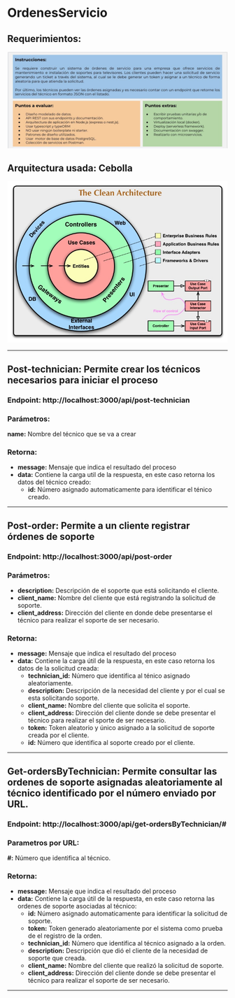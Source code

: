 # OrdenesServicio

## Requerimientos:
![Imaginamos](https://github.com/andres6arcia/OrdenesServicio/blob/master/RequerimientosOrdenesDeServicio.png?raw=true)

## Arquitectura usada: Cebolla
![Arquitectura Cebolla](https://github.com/andres6arcia/OrdenesServicio/blob/master/onionArchitecture.png?raw=true)
* * *



## **Post-technician:** Permite crear los técnicos necesarios para iniciar el proceso
### Endpoint: http://localhost:3000/api/post-technician

### Parámetros:
**name:** Nombre del técnico que se va a crear

### Retorna:
* **message:** Mensaje que indica el resultado del proceso
* **data:** Contiene la carga util de la respuesta, en este caso retorna los datos del técnico creado:
    * **id:** Número asignado automaticamente para identificar el ténico creado.
* * *  



## **Post-order:** Permite a un cliente registrar órdenes de soporte     
### Endpoint: http://localhost:3000/api/post-order

### Parámetros:
* **description:** Descripción de el soporte que está solicitando el cliente.
* **client_name:** Nombre del cliente que está registrando la solicitud de soporte.
* **client_address:** Dirección del cliente en donde debe presentarse el técnico para realizar el soporte de ser necesario.

### Retorna:
* **message:** Mensaje que indica el resultado del proceso
* **data:** Contiene la carga útil de la respuesta, en este caso retorna los datos de la solicitud creada:
    * **technician_id:** Número que identifica al ténico asignado aleatoriamente.
    * **description:** Descripción de la necesidad del cliente y por el cual se esta solicitando soporte.
    * **client_name:** Nombre del cliente que solicita el soporte.
    * **client_address:** Dirección del cliente donde se debe presentar el técnico para realizar el sporte de ser necesario.
    * **token:** Token aleatorio y único asignado a la solicitud de soporte creada por el cliente.
    * **id:** Número que identifica al soporte creado por el cliente.
* * *

    

## **Get-ordersByTechnician:** Permite consultar las ordenes de soporte asignadas aleatoriamente al técnico identificado por el número enviado por URL.
### Endpoint: http://localhost:3000/api/get-ordersByTechnician/#

### Parametros por URL:
**#:** Número que identifica al técnico.

### Retorna:
* **message:** Mensaje que indica el resultado del proceso
* **data:** Contiene la carga útil de la respuesta, en este caso retorna las ordenes de soporte asociadas al técnico:
    * **id:** Número asignado automaticamente para identificar la solicitud de soporte.
    * **token:** Token generado aleatoriamente por el sistema como prueba de el registro de la orden.
    * **technician_id:** Número que identifica al técnico asignado a la orden.
    * **description:** Descripción que dió el cliente de la necesidad de soporte que creada.
    * **client_name:** Nombre del cliente que realizó la solicitud de soporte.
    * **client_address:** Dirección del cliente donde se debe presentar el técnico para realizar el soporte de ser necesario.
* * *


